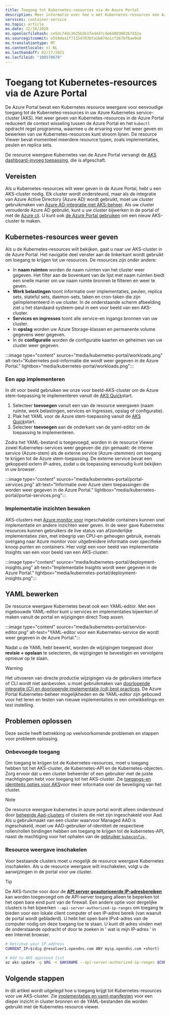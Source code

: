 ```yaml
---
title: Toegang tot Kubernetes-resources via de Azure Portal
description: Meer informatie over hoe u met Kubernetes-resources een Azure Kubernetes service-cluster (AKS) kunt beheren vanuit de Azure Portal.
services: container-service
ms.topic: article
ms.date: 12/16/2020
ms.openlocfilehash: ce5dc74dc3625b2b1fed447c4e6480308267d32a
ms.sourcegitcommit: e559daa1f7115d703bfa1b87da1cf267bf6ae9e8
ms.translationtype: MT
ms.contentlocale: nl-NL
ms.lasthandoff: 02/17/2021
ms.locfileid: "100578678"
---
```

# <a name="access-kubernetes-resources-from-the-azure-portal"></a>Toegang tot Kubernetes-resources via de Azure Portal

De Azure Portal bevat een Kubernetes resource weergave voor eenvoudige toegang tot de Kubernetes-resources in uw Azure Kubernetes service-cluster (AKS). Het weer geven van Kubernetes-resources in de Azure Portal reduceert de context wisseling tussen de Azure Portal en het `kubectl` opdracht regel programma, waarmee u de ervaring voor het weer geven en bewerken van uw Kubernetes-resources kunt stroom lijnen. De resource Viewer bevat momenteel meerdere resource typen, zoals implementaties, peulen en replica sets.

De resource weergave Kubernetes van de Azure Portal vervangt de [AKS dashboard-invoeg toepassing][kubernetes-dashboard], die is afgeschaft.

## <a name="prerequisites"></a>Vereisten

Als u Kubernetes-resources wilt weer geven in de Azure Portal, hebt u een AKS-cluster nodig. Elk cluster wordt ondersteund, maar als de integratie van Azure Active Directory (Azure AD) wordt gebruikt, moet uw cluster gebruikmaken van [Azure AD-integratie met AKS-beheer][aks-managed-aad]. Als uw cluster verouderde Azure AD gebruikt, kunt u uw cluster bijwerken in de portal of met de [Azure cli][cli-aad-upgrade]. U kunt ook [de Azure Portal gebruiken][portal-cluster] om een nieuw AKS-cluster te maken.

## <a name="view-kubernetes-resources"></a>Kubernetes-resources weer geven

Als u de Kubernetes-resources wilt bekijken, gaat u naar uw AKS-cluster in de Azure Portal. Het navigatie deel venster aan de linkerkant wordt gebruikt om toegang te krijgen tot uw resources. De resources zijn onder andere:

- In **naam ruimten** worden de naam ruimten van het cluster weer gegeven. Het filter aan de bovenkant van de lijst met naam ruimten biedt een snelle manier om uw naam ruimte bronnen te filteren en weer te geven.
- **Werk belastingen** toont informatie over implementaties, peulen, replica sets, stateful sets, daemon-sets, taken en cron-taken die zijn geïmplementeerd in uw cluster. In de onderstaande scherm afbeelding ziet u het standaard systeem-peul in een voor beeld van een AKS-cluster.
- **Services en ingresses** toont alle service-en ingangs bronnen van uw cluster.
- In **opslag** worden uw Azure Storage-klassen en permanente volume gegevens weer gegeven.
- In de **configuratie** worden de configuratie kaarten en geheimen van uw cluster weer gegeven.

:::image type="content" source="media/kubernetes-portal/workloads.png" alt-text="Kubernetes pod-informatie die wordt weer gegeven in de Azure Portal." lightbox="media/kubernetes-portal/workloads.png":::

### <a name="deploy-an-application"></a>Een app implementeren

In dit voor beeld gebruiken we onze voor beeld-AKS-cluster om de Azure stem-toepassing te implementeren vanuit de [AKS Quick][portal-quickstart]start.

1. Selecteer **toevoegen** vanuit een van de resource weergaven (naam ruimte, werk belastingen, services en Ingresses, opslag of configuratie).
1. Plak het YAML voor de Azure stem-toepassing vanuit de [AKS Quick][portal-quickstart]start.
1. Selecteer **toevoegen** aan de onderkant van de yaml-editor om de toepassing te implementeren. 

Zodra het YAML-bestand is toegevoegd, worden in de resource Viewer zowel Kubernetes-services weer gegeven die zijn gemaakt: de interne service (Azure-stem) als de externe service (Azure-stemmen) om toegang te krijgen tot de Azure stem-toepassing. De externe service bevat een gekoppeld extern IP-adres, zodat u de toepassing eenvoudig kunt bekijken in uw browser.

:::image type="content" source="media/kubernetes-portal/portal-services.png" alt-text="Informatie over Azure stem toepassingen die worden weer gegeven in de Azure Portal." lightbox="media/kubernetes-portal/portal-services.png":::

### <a name="monitor-deployment-insights"></a>Implementatie inzichten bewaken

AKS-clusters met [Azure monitor voor][enable-monitor] ingeschakelde containers kunnen snel implementatie en andere inzichten weer geven. In de weer gave Kubernetes resources kunnen gebruikers de live status van afzonderlijke implementaties zien, met inbegrip van CPU-en geheugen gebruik, evenals overgang naar Azure monitor voor uitgebreidere informatie over specifieke knoop punten en containers. Hier volgt een voor beeld van implementatie Insights van een voor beeld van een AKS-cluster:

:::image type="content" source="media/kubernetes-portal/deployment-insights.png" alt-text="Implementatie Insights wordt weer gegeven in de Azure Portal." lightbox="media/kubernetes-portal/deployment-insights.png":::

## <a name="edit-yaml"></a>YAML bewerken

De resource weergave Kubernetes bevat ook een YAML-editor. Met een ingebouwde YAML-editor kunt u services en implementaties bijwerken of maken vanuit de portal en wijzigingen direct Toep assen.

:::image type="content" source="media/kubernetes-portal/service-editor.png" alt-text="YAML-editor voor een Kubernetes-service die wordt weer gegeven in de Azure Portal.":::

Nadat u de YAML hebt bewerkt, worden de wijzigingen toegepast door **revisie + opslaan** te selecteren, de wijzigingen te bevestigen en vervolgens opnieuw op te slaan.

>[!WARNING]
> Het uitvoeren van directe productie wijzigingen via de gebruikers interface of CLI wordt niet aanbevolen. u moet gebruikmaken van [doorlopende integratie (CI) en doorlopende implementatie (cd) best practices](kubernetes-action.md). De Azure Portal Kubernetes-beheer mogelijkheden en de YAML-editor zijn gebouwd voor het leren en testen van nieuwe implementaties in een ontwikkelings-en test instelling.

## <a name="troubleshooting"></a>Problemen oplossen

Deze sectie heeft betrekking op veelvoorkomende problemen en stappen voor probleem oplossing.

### <a name="unauthorized-access"></a>Onbevoegde toegang

Om toegang te krijgen tot de Kubernetes-resources, moet u toegang hebben tot het AKS-cluster, de Kubernetes-API en de Kubernetes-objecten. Zorg ervoor dat u een cluster beheerder of een gebruiker met de juiste machtigingen hebt voor toegang tot het AKS-cluster. Zie [toegangs-en identiteits opties voor AKS][concepts-identity]voor meer informatie over de beveiliging van het cluster.

>[!NOTE]
> De resource weergave kubernetes in azure portal wordt alleen ondersteund door [beheerde Aad-clusters](managed-aad.md) of clusters die niet zijn ingeschakeld voor Aad. Als u gebruikmaakt van een cluster waarvoor Managed AAD is ingeschakeld, moet uw AAD-gebruiker of-identiteit de respectieve rollen/rollen bindingen hebben om toegang te krijgen tot de kubernetes-API, naast de machtiging voor het ophalen van de [gebruiker `kubeconfig` ](control-kubeconfig-access.md).

### <a name="enable-resource-view"></a>Resource weergave inschakelen

Voor bestaande clusters moet u mogelijk de resource weergave Kubernetes inschakelen. Als u de resource weergave wilt inschakelen, volgt u de aanwijzingen in de portal voor uw cluster.

> [!TIP]
> De AKS-functie voor door de [**API server geautoriseerde IP-adresbereiken**](api-server-authorized-ip-ranges.md) kan worden toegevoegd om de API-server toegang alleen te beperken tot het open bare eind punt van de firewall. Een andere optie voor dergelijke clusters is het bijwerken `--api-server-authorized-ip-ranges` om toegang te bieden voor een lokale client computer of een IP-adres bereik (van waaruit de portal wordt gebladerd). U hebt het open bare IPv4-adres van de computer nodig om deze toegang toe te staan. U kunt dit adres vinden met de onderstaande opdracht of door te zoeken in ' wat is mijn IP-adres ' in een Internet browser.
```bash
# Retrieve your IP address
CURRENT_IP=$(dig @resolver1.opendns.com ANY myip.opendns.com +short)

# Add to AKS approved list
az aks update -g $RG -n $AKSNAME --api-server-authorized-ip-ranges $CURRENT_IP/32

```

## <a name="next-steps"></a>Volgende stappen

In dit artikel wordt uitgelegd hoe u toegang krijgt tot Kubernetes-resources voor uw AKS-cluster. Zie [implementaties en yaml-manifesten][deployments] voor een dieper inzicht in cluster bronnen en de YAML-bestanden die worden gebruikt met de Kubernetes resource viewer.

<!-- LINKS - internal -->
[kubernetes-dashboard]: kubernetes-dashboard.md
[concepts-identity]: concepts-identity.md
[portal-quickstart]: kubernetes-walkthrough-portal.md#run-the-application
[deployments]: concepts-clusters-workloads.md#deployments-and-yaml-manifests
[aks-managed-aad]: managed-aad.md
[cli-aad-upgrade]: managed-aad.md#upgrading-to-aks-managed-azure-ad-integration
[enable-monitor]: ../azure-monitor/containers/container-insights-enable-existing-clusters.md
[portal-cluster]: kubernetes-walkthrough-portal.md